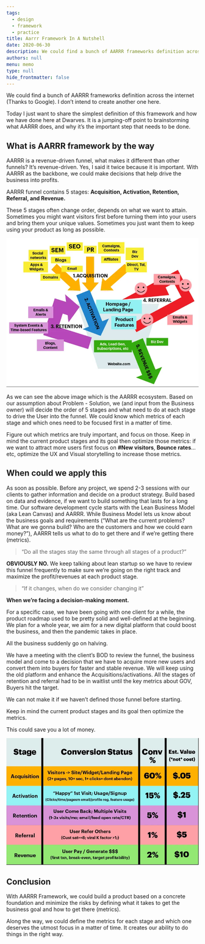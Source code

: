 ```yaml
---
tags: 
  - design
  - framework
  - practice
title: Aarrr Framework In A Nutshell
date: 2020-06-30
description: We could find a bunch of AARRR frameworks definition across the internet (Thanks to Google). I don’t intend to create another one here.
authors: null
menu: memo
type: null
hide_frontmatter: false
---
```


We could find a bunch of AARRR frameworks definition across the internet (Thanks to Google). I don’t intend to create another one here.

Today I just want to share the simplest definition of this framework and how we have done here at Dwarves. It is a jumping-off point to brainstorming what AARRR does, and why it’s the important step that needs to be done.

## What is AARRR framework by the way
AARRR is a revenue-driven funnel, what makes it different than other funnels? It’s revenue-driven. Yes, I said it twice because it is important. With AARRR as the backbone, we could make decisions that help drive the business into profits.

AARRR funnel contains 5 stages: **Acquisition, Activation, Retention, Referral, and Revenue.**

These 5 stages often change order, depends on what we want to attain. Sometimes you might want visitors first before turning them into your users and bring them your unique values. Sometimes you just want them to keep using your product as long as possible.

![](assets/aarrr-framework-in-a-nutshell_68ba2966f6fa3c2f176e35fac09460a7_md5.webp)

As we can see the above image which is the AARRR ecosystem. Based on our assumption about Problem - Solution, we (and input from the Business owner) will decide the order of 5 stages and what need to do at each stage to drive the User into the funnel. We could know which metrics of each stage and which ones need to be focused first in a matter of time.

Figure out which metrics are truly important, and focus on those. Keep in mind the current product stages and its goal then optimize those metrics: if we want to attract more users first focus on **#New visitors**, **Bounce rates**…etc, optimize the UX and Visual storytelling to increase those metrics.

## When could we apply this
As soon as possible. Before any project, we spend 2-3 sessions with our clients to gather information and decide on a product strategy. Build based on data and evidence, if we want to build something that lasts for a long time. Our software development cycle starts with the Lean Business Model (aka Lean Canvas) and AARRR. While Business Model lets us know about the business goals and requirements (“What are the current problems? What are we gonna build? Who are the customers and how we could earn money?”), AARRR tells us what to do to get there and if we’re getting there (metrics).

> “Do all the stages stay the same through all stages of a product?”

**OBVIOUSLY NO.** We keep talking about lean startup so we have to review this funnel frequently to make sure we’re going on the right track and maximize the profit/revenues at each product stage.

> “If it changes, when do we consider changing it”

**When we’re facing a decision-making moment.**

For a specific case, we have been going with one client for a while, the product roadmap used to be pretty solid and well-defined at the beginning. We plan for a whole year, we aim for a new digital platform that could boost the business, and then the pandemic takes in place.

All the business suddenly go on halving.

We have a meeting with the client’s BOD to review the funnel, the business model and come to a decision that we have to acquire more new users and convert them into buyers for faster and stable revenue. We will keep using the old platform and enhance the Acquisitions/activations. All the stages of retention and referral had to be in waitlist until the key metrics about GOV, Buyers hit the target.

We can not make it if we haven’t defined those funnel before starting.

Keep in mind the current product stages and its goal then optimize the metrics.

This could save you a lot of money.

![](assets/aarrr-framework-in-a-nutshell_ad253f7dc9bffec98ab4c536f6cfc2d4_md5.webp)

## Conclusion
With AARRR Framework, we could build a product based on a concrete foundation and minimize the risks by defining what it takes to get the business goal and how to get there (metrics).

Along the way, we could define the metrics for each stage and which one deserves the utmost focus in a matter of time. It creates our ability to do things in the right way.
